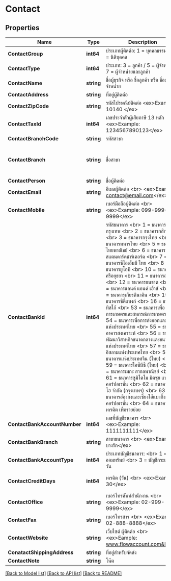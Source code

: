 # Contact

## Properties

Name | Type | Description | Notes
------------ | ------------- | ------------- | -------------
**ContactGroup** | **int64** | ประเภทผู้ติดต่อ: 1 &#x3D; บุคคลธรรมดา / 3 &#x3D; นิติบุคคล | [default to 3]
**ContactType** | **int64** | ประเภท: 3 &#x3D; ลูกค้า / 5 &#x3D; ผู้จำหน่าย / 7 &#x3D; ผู้จำหน่ายและลูกค้า | [default to 3]
**ContactName** | **string** | ชื่อผู้ธุรกิจ หรือ ชื่อลูกค้า หรือ ชื่อผู้จำหน่าย | 
**ContactAddress** | **string** | ที่อยู่ผู้ติดต่อ | [optional] 
**ContactZipCode** | **string** | รหัสไปรษณีย์ติดต่อ &lt;ex&gt;Example: 10140 &lt;/ex&gt; | [optional] 
**ContactTaxId** | **int64** | เลขประจำตัวผู้เสียภาษี 13 หลัก ​&lt;br&gt;&lt;ex&gt;Example: 1234567890123&lt;/ex&gt; | [optional] 
**ContactBranchCode** | **string** | รหัสสาขา | [optional] 
**ContactBranch** | **string** | ชื่อสาขา | [optional] [default to สำนักงานใหญ่]
**ContactPerson** | **string** | ชื่อผู้ติดต่อ | [optional] 
**ContactEmail** | **string** | อีเมลผู้ติดต่อ &lt;br&gt; &lt;ex&gt;Example: contact@email.com&lt;/ex&gt; | [optional] 
**ContactMobile** | **string** | เบอร์มือถือผู้ติดต่อ &lt;br&gt; &lt;ex&gt;Example: 099-999-9999&lt;/ex&gt; | [optional] 
**ContactBankId** | **int64** | รหัสธนาคาร &lt;br&gt; 1 &#x3D; ธนาคารกรุงเทพ &lt;br&gt; 2 &#x3D; ธนาคารกสิกรไทย &lt;br&gt; 3 &#x3D; ธนาคารกรุงไทย &lt;br&gt; 4 &#x3D; ธนาคารทหารไทย &lt;br&gt; 5 &#x3D; ธนาคารไทยพาณิชย์ &lt;br&gt; 6 &#x3D; ธนาคารสแตนดาร์ดชาร์เตอร์ด &lt;br&gt; 7 &#x3D; ธนาคารซีไอเอ็มบี ไทย &lt;br&gt; 8 &#x3D; ธนาคารยูโอบี &lt;br&gt; 10 &#x3D; ธนาคารกรุงศรีอยุธยา &lt;br&gt; 11 &#x3D; ธนาคารออมสิน &lt;br&gt; 12 &#x3D; ธนาคารธนชาต &lt;br&gt; 13 &#x3D; ธนาคารแลนด์ แอนด์ เฮ้าส์ &lt;br&gt; 14 &#x3D; ธนาคารเกียรตินาคิน &lt;br&gt; 15 &#x3D; ธนาคารซิตี้แบงก์ &lt;br&gt; 16 &#x3D; ธนาคารทิสโก้ &lt;br&gt; 53 &#x3D; ธนาคารเพื่อการเกษตรและสหกรณ์การเกษตร &lt;br&gt; 54 &#x3D; ธนาคารเพื่อการส่งออกและนำเข้าแห่งประเทศไทย &lt;br&gt; 55 &#x3D; ธนาคารอาคารสงเคราะห์ &lt;br&gt; 56 &#x3D; ธนาคารพัฒนาวิสาหกิจขนาดกลางและขนาดย่อมแห่งประเทศไทย &lt;br&gt; 57 &#x3D; ธนาคารอิสลามแห่งประเทศไทย &lt;br&gt; 58 &#x3D; ธนาคารแห่งประเทศจีน (ไทย) &lt;br&gt; 59 &#x3D; ธนาคารไอซีบีซี (ไทย) &lt;br&gt; 60 &#x3D; ธนาคารเมกะ สากลพาณิชย์ &lt;br&gt; 61 &#x3D; ธนาคารซูมิโตโม มิตซุย แบงกิ้ง คอร์ปอเรชั่น &lt;br&gt; 62 &#x3D; ธนาคารมิซูโฮ จำกัด (กรุงเทพฯ) &lt;br&gt; 63 &#x3D; ธนาคารฮ่องกงและเซี่ยงไฮ้แบงกิ้งคอร์ปอเรชั่น &lt;br&gt; 64 &#x3D; ธนาคารไทยเครดิต เพื่อรายย่อย  | [optional] [default to 0]
**ContactBankAccountNumber** | **int64** | เลขที่บัญชีธนาคาร &lt;br&gt; &lt;ex&gt;Example: 1111111111&lt;/ex&gt; | [optional] 
**ContactBankBranch** | **string** | สาขาธนาคาร &lt;br&gt; &lt;ex&gt;Example: บางรัก&lt;/ex&gt; | [optional] 
**ContactBankAccountType** | **int64** | ประเภทบัญชีธนาคาร: &lt;br&gt; 1 &#x3D; บัญชีออมทรัพย์ &lt;br&gt; 3 &#x3D; บัญชีกระแสรายวัน | [optional] [default to 1]
**ContactCreditDays** | **int64** | เครดิต (วัน) &lt;br&gt; &lt;ex&gt;Example: 30&lt;/ex&gt; | [optional] [default to 0]
**ContactOffice** | **string** | เบอร์โทรศัพท์สำนักงาน &lt;br&gt; &lt;ex&gt;Example: 02-999-9999&lt;/ex&gt; | [optional] 
**ContactFax** | **string** | เบอร์โทรสาร &lt;br&gt; &lt;ex&gt;Example: 02-888-8888&lt;/ex&gt; | [optional] 
**ContactWebsite** | **string** | เว็บไซต์ ผู้ติดต่อ &lt;br&gt; &lt;ex&gt;Eample: www.flowaccount.com&lt;/ex&gt; | [optional] 
**ConatactShippingAddress** | **string** | ที่อยู่สำหรับจัดส่ง | [optional] 
**ContactNote** | **string** | โน๊ต | [optional] 

[[Back to Model list]](../README.md#documentation-for-models) [[Back to API list]](../README.md#documentation-for-api-endpoints) [[Back to README]](../README.md)


